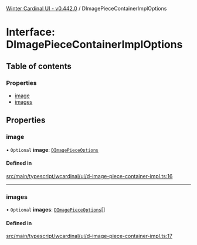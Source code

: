 [Winter Cardinal UI - v0.442.0](../index.md) / DImagePieceContainerImplOptions

# Interface: DImagePieceContainerImplOptions

## Table of contents

### Properties

- [image](DImagePieceContainerImplOptions.md#image)
- [images](DImagePieceContainerImplOptions.md#images)

## Properties

### image

• `Optional` **image**: [`DImagePieceOptions`](DImagePieceOptions.md)

#### Defined in

[src/main/typescript/wcardinal/ui/d-image-piece-container-impl.ts:16](https://github.com/winter-cardinal/winter-cardinal-ui/blob/v0.442.0/src/main/typescript/wcardinal/ui/d-image-piece-container-impl.ts#L16)

___

### images

• `Optional` **images**: [`DImagePieceOptions`](DImagePieceOptions.md)[]

#### Defined in

[src/main/typescript/wcardinal/ui/d-image-piece-container-impl.ts:17](https://github.com/winter-cardinal/winter-cardinal-ui/blob/v0.442.0/src/main/typescript/wcardinal/ui/d-image-piece-container-impl.ts#L17)
